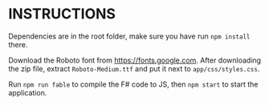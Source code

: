 # INSTRUCTIONS

Dependencies are in the root folder, make sure you have
run `npm install` there.

Download the Roboto font from https://fonts.google.com.
After downloading the zip file, extract `Roboto-Medium.ttf`
and put it next to `app/css/styles.css`.

Run `npm run fable` to compile the F# code to JS, then
`npm start` to start the application.
